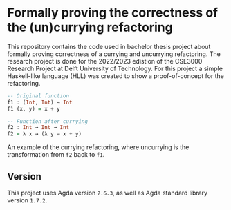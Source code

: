 # Formally proving the correctness of the (un)currying refactoring

This repository contains the code used in bachelor thesis project about formally proving correctness of a currying and uncurrying refactoring.
The research project is done for the 2022/2023 edistion of the CSE3000 Research Project at Delft University of Technology.
For this project a simple Haskell-like language (HLL) was created to show a proof-of-concept for the refactoring.

```haskell
-- Original function
f1 : (Int, Int) → Int
f1 (x, y) = x + y

-- Function after currying
f2 : Int → Int → Int
f2 = λ x → (λ y → x + y)
```
An example of the currying refactoring, where uncurrying is the transformation from `f2` back to `f1`.

## Version
This project uses Agda version `2.6.3`, as well as Agda standard library version `1.7.2`.

